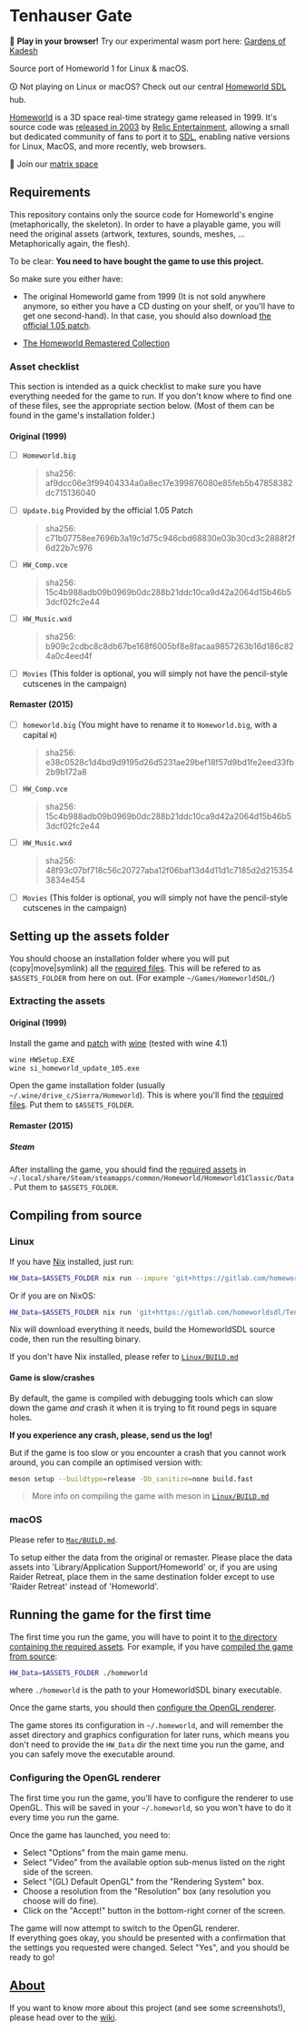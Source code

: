 # Tenhauser Gate

📣 **Play in your browser!** Try our experimental wasm port here: [Gardens of Kadesh]

Source port of Homeworld 1 for Linux & macOS.

🛈 Not playing on Linux or macOS? Check out our central [Homeworld SDL] hub.

[Homeworld] is a 3D space real-time strategy game released in 1999.
It's source code was [released in 2003] by [Relic Entertainment], allowing a small but dedicated community of fans to port it to [SDL], enabling native versions for Linux, MacOS, and more recently, web browsers.

💬 Join our [matrix space]

[matrix space]: https://matrix.to/#/#homeworld-sdl:matrix.org
[Homeworld SDL]: https://github.com/HomeworldSDL/HomeworldSDL
[SDL]: https://en.wikipedia.org/wiki/Simple_DirectMedia_Layer
[Homeworld]: https://en.wikipedia.org/wiki/Homeworld
[released in 2003]: http://www.insidemacgames.com/news/story.php?ArticleID=8516
[Relic Entertainment]: https://www.relic.com/
[Gardens of Kadesh]: https://gardensofkadesh.github.io/


## Requirements

This repository contains only the source code for Homeworld's engine (metaphorically, the skeleton). In order to have a playable game, you will need the original assets (artwork, textures, sounds, meshes, ... Metaphorically again, the flesh).

To be clear: **You need to have bought the game to use this project.**

So make sure you either have:

- The original Homeworld game from 1999 (It is not sold anywhere anymore, so either you have a CD dusting on your shelf, or you'll have to get one second-hand).
  In that case, you should also download [the official 1.05 patch].

- [The Homeworld Remastered Collection](https://www.homeworldremastered.com/)

### Asset checklist

This section is intended as a quick checklist to make sure you have everything needed for the game to run. If you don't know where to find one of these files, see the appropriate section below. (Most of them can be found in the game's installation folder.)

#### Original (1999)

- [ ] `Homeworld.big`  
    > sha256: af9dcc06e3f99404334a0a8ec17e399876080e85feb5b47858382dc715136040
- [ ] `Update.big` Provided by the official 1.05 Patch  
    > sha256: c71b07758ee7696b3a19c1d75c946cbd68830e03b30cd3c2888f2f6d22b7c976
- [ ] `HW_Comp.vce`  
    > sha256: 15c4b988adb09b0969b0dc288b21ddc10ca9d42a2064d15b46b53dcf02fc2e44
- [ ] `HW_Music.wxd`  
    > sha256: b909c2cdbc8c8db67be168f6005bf8e8facaa9857263b16d186c824a0c4eed4f
- [ ] `Movies` (This folder is optional, you will simply not have the pencil-style cutscenes in the campaign)

#### Remaster (2015)

- [ ] `homeworld.big` (You might have to rename it to `Homeworld.big`, with a capital `H`)
    > sha256: e38c0528c1d4bd9d9195d26d5231ae29bef18f57d9bd1fe2eed33fb2b9b172a8
- [ ] `HW_Comp.vce`  
    > sha256: 15c4b988adb09b0969b0dc288b21ddc10ca9d42a2064d15b46b53dcf02fc2e44
- [ ] `HW_Music.wxd`  
    > sha256: 48f93c07bf718c56c20727aba12f06baf13d4d11d1c7185d2d2153543834e454
- [ ] `Movies` (This folder is optional, you will simply not have the pencil-style cutscenes in the campaign)

## Setting up the assets folder

You should choose an installation folder where you will put (copy|move|symlink) all the [required files](#asset-checklist). This will be refered to as `$ASSETS_FOLDER` from here on out. (For example `~/Games/HomeworldSDL/`)

### Extracting the assets

#### Original (1999)

Install the game and [patch][the official 1.05 patch] with [wine] (tested with wine 4.1)

``` sh
wine HWSetup.EXE
wine si_homeworld_update_105.exe
```

Open the game installation folder (usually `~/.wine/drive_c/Sierra/Homeworld`). This is where you'll find the [required files](#asset-checklist). Put them to `$ASSETS_FOLDER`.

[wine]: https://www.winehq.org/

#### Remaster (2015)

##### Steam

After installing the game, you should find the [required assets](#asset-checklist) in `~/.local/share/Steam/steamapps/common/Homeworld/Homeworld1Classic/Data`. Put them to `$ASSETS_FOLDER`.

## Compiling from source

### Linux

If you have [Nix] installed, just run:

```sh
HW_Data=$ASSETS_FOLDER nix run --impure 'git+https://gitlab.com/homeworldsdl/TenhauserGate.git?dir=Linux#i-am-not-on-nixos'
```

Or if you are on NixOS:

```sh
HW_Data=$ASSETS_FOLDER nix run 'git+https://gitlab.com/homeworldsdl/TenhauserGate.git?dir=Linux'
```

Nix will download everything it needs, build the HomeworldSDL source code, then run the resulting binary.

If you don't have Nix installed, please refer to [`Linux/BUILD.md`](Linux/BUILD.md)

#### Game is slow/crashes

By default, the game is compiled with debugging tools which can slow down the game _and_ crash it when it is trying to fit round pegs in square holes.

__If you experience any crash, please, send us the log!__

But if the game is too slow or you encounter a crash that you cannot work around, you can compile an optimised version with:

```sh
meson setup --buildtype=release -Db_sanitize=none build.fast
```

> More info on compiling the game with meson in [`Linux/BUILD.md`](Linux/BUILD.md#meson)


### macOS

Please refer to [`Mac/BUILD.md`](Mac/BUILD.md).

To setup either the data from the original or remaster.  Please place the data assets into 'Library/Application Support/Homeworld' or, if you are using Raider Retreat, place them in the same destination folder except to use 'Raider Retreat' instead of 'Homeworld'.

[Nix]: https://nixos.org/nix/

## Running the game for the first time

The first time you run the game, you will have to point it to [the directory containing the required assets](#setting-up-the-assets-folder). For example, if you have [compiled the game from source](#compiling-from-source):

```sh
HW_Data=$ASSETS_FOLDER ./homeworld
```

where `./homeworld` is the path to your HomeworldSDL binary executable.

Once the game starts, you should then [configure the OpenGL renderer](#configuring-the-opengl-renderer).

The game stores its configuration in `~/.homeworld`, and will remember the asset directory and graphics configuration for later runs, which means you don't need to provide the `HW_Data` dir the next time you run the game, and you can safely move the executable around.

### Configuring the OpenGL renderer

The first time you run the game, you'll have to configure the renderer to use OpenGL. This will be saved in your `~/.homeworld`, so you won't have to do it every time you run the game.

Once the game has launched, you need to:

- Select "Options" from the main game menu.
- Select "Video" from the available option sub-menus listed on
    the right side of the screen.
- Select "(GL) Default OpenGL" from the "Rendering System" box.
- Choose a resolution from the "Resolution" box (any resolution
    you choose will do fine).
- Click on the "Accept!" button in the bottom-right corner of the screen.

 The game will now attempt to switch to the OpenGL renderer.  
 If everything goes okay, you should be presented with a confirmation that the settings you requested were changed.  Select "Yes", and you should be ready to go!

## [About][wiki]

If you want to know more about this project (and see some screenshots!), please head over to the [wiki].

[wiki]: https://gitlab.com/ThibaultLemaire/HomeworldSDL/wikis/home

[releases]: https://gitlab.com/ThibaultLemaire/HomeworldSDL/-/releases
[the official 1.05 patch]: https://www.homeworldaccess.net/infusions/downloads/downloads.php?file_id=35
